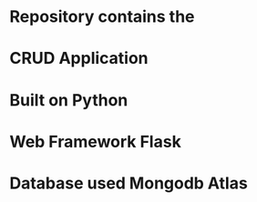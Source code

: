 # Repository contains the 
# CRUD Application 
# Built on Python 
# Web Framework Flask
# Database used Mongodb Atlas
